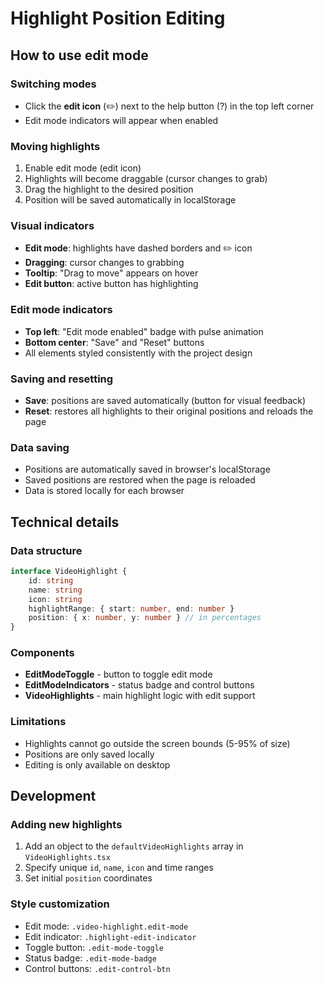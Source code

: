 # Highlight Position Editing

## How to use edit mode

### Switching modes
- Click the **edit icon** (✏️) next to the help button (?) in the top left corner
- Edit mode indicators will appear when enabled

### Moving highlights
1. Enable edit mode (edit icon)
2. Highlights will become draggable (cursor changes to grab)
3. Drag the highlight to the desired position
4. Position will be saved automatically in localStorage

### Visual indicators
- **Edit mode**: highlights have dashed borders and ✏️ icon
- **Dragging**: cursor changes to grabbing
- **Tooltip**: "Drag to move" appears on hover
- **Edit button**: active button has highlighting

### Edit mode indicators
- **Top left**: "Edit mode enabled" badge with pulse animation
- **Bottom center**: "Save" and "Reset" buttons
- All elements styled consistently with the project design

### Saving and resetting
- **Save**: positions are saved automatically (button for visual feedback)
- **Reset**: restores all highlights to their original positions and reloads the page

### Data saving
- Positions are automatically saved in browser's localStorage
- Saved positions are restored when the page is reloaded
- Data is stored locally for each browser

## Technical details

### Data structure
```typescript
interface VideoHighlight {
    id: string
    name: string
    icon: string
    highlightRange: { start: number, end: number }
    position: { x: number, y: number } // in percentages
}
```

### Components
- **EditModeToggle** - button to toggle edit mode
- **EditModeIndicators** - status badge and control buttons
- **VideoHighlights** - main highlight logic with edit support

### Limitations
- Highlights cannot go outside the screen bounds (5-95% of size)
- Positions are only saved locally
- Editing is only available on desktop

## Development

### Adding new highlights
1. Add an object to the `defaultVideoHighlights` array in `VideoHighlights.tsx`
2. Specify unique `id`, `name`, `icon` and time ranges
3. Set initial `position` coordinates

### Style customization
- Edit mode: `.video-highlight.edit-mode`
- Edit indicator: `.highlight-edit-indicator`
- Toggle button: `.edit-mode-toggle`
- Status badge: `.edit-mode-badge`
- Control buttons: `.edit-control-btn` 